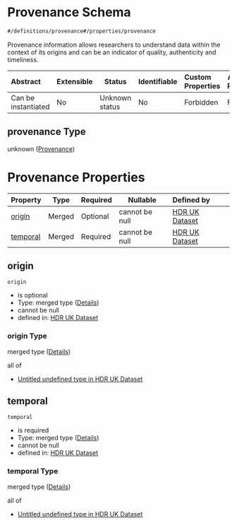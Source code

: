 # Provenance Schema

```txt
#/definitions/provenance#/properties/provenance
```

Provenance information allows researchers to understand data within the context of its origins and can be an indicator of quality, authenticity and timeliness.


| Abstract            | Extensible | Status         | Identifiable | Custom Properties | Additional Properties | Access Restrictions | Defined In                                                                                         |
| :------------------ | ---------- | -------------- | ------------ | :---------------- | --------------------- | ------------------- | -------------------------------------------------------------------------------------------------- |
| Can be instantiated | No         | Unknown status | No           | Forbidden         | Forbidden             | none                | [dataset.schema.json\*](../../../schema/dataset/latest/dataset.schema.json "open original schema") |

## provenance Type

unknown ([Provenance](dataset-definitions-provenance.md))

# Provenance Properties

| Property              | Type   | Required | Nullable       | Defined by                                                                                                                                               |
| :-------------------- | ------ | -------- | -------------- | :------------------------------------------------------------------------------------------------------------------------------------------------------- |
| [origin](#origin)     | Merged | Optional | cannot be null | [HDR UK Dataset](dataset-definitions-provenance-properties-origin.md "\#/definitions/provenance/origin#/definitions/provenance/properties/origin")       |
| [temporal](#temporal) | Merged | Required | cannot be null | [HDR UK Dataset](dataset-definitions-provenance-properties-temporal.md "\#/definitions/provenance/temporal#/definitions/provenance/properties/temporal") |

## origin




`origin`

-   is optional
-   Type: merged type ([Details](dataset-definitions-provenance-properties-origin.md))
-   cannot be null
-   defined in: [HDR UK Dataset](dataset-definitions-provenance-properties-origin.md "\#/definitions/provenance/origin#/definitions/provenance/properties/origin")

### origin Type

merged type ([Details](dataset-definitions-provenance-properties-origin.md))

all of

-   [Untitled undefined type in HDR UK Dataset](dataset-definitions-provenance-properties-origin-allof-0.md "check type definition")

## temporal




`temporal`

-   is required
-   Type: merged type ([Details](dataset-definitions-provenance-properties-temporal.md))
-   cannot be null
-   defined in: [HDR UK Dataset](dataset-definitions-provenance-properties-temporal.md "\#/definitions/provenance/temporal#/definitions/provenance/properties/temporal")

### temporal Type

merged type ([Details](dataset-definitions-provenance-properties-temporal.md))

all of

-   [Untitled undefined type in HDR UK Dataset](dataset-definitions-provenance-properties-temporal-allof-0.md "check type definition")
